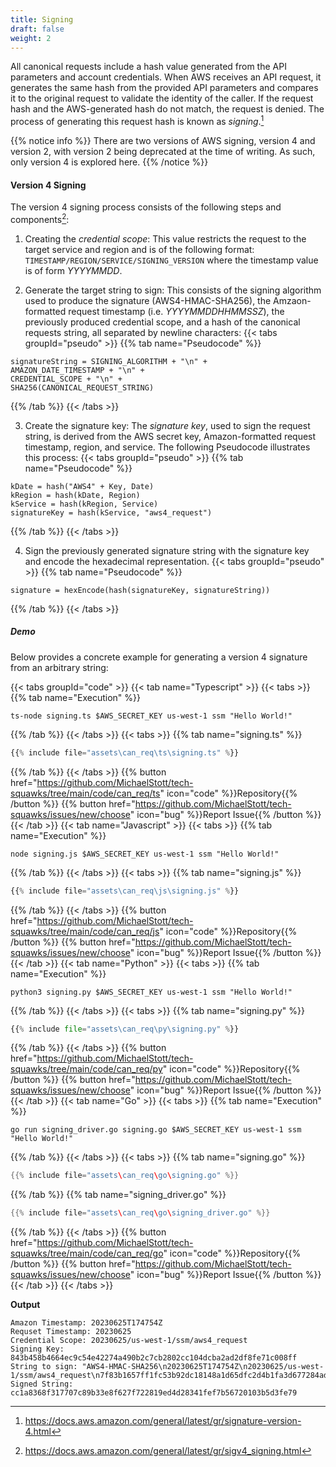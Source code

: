 ```yaml
---
title: Signing
draft: false
weight: 2
---
```


All canonical requests include a hash value generated from the API parameters and account credentials. When AWS receives an API request, it generates the same hash from the provided API parameters and compares it to the original request to validate the identity of the caller. If the request hash and the AWS-generated hash do not match, the request is denied. The process of generating this request hash is known as _signing_.[^1]

{{% notice info %}}
There are two versions of AWS signing, version 4 and version 2, with version 2 being deprecated at the time of writing. As such, only version 4 is explored here.
{{% /notice %}}

#### Version 4 Signing

The version 4 signing process consists of the following steps and components[^2]:

1. Creating the _credential scope_: This value restricts the request to the target service and region and is of the following format: `TIMESTAMP/REGION/SERVICE/SIGNING_VERSION` where the timestamp value is of form _YYYYMMDD_.

2. Generate the target string to sign: This consists of the signing algorithm used to produce the signature (AWS4-HMAC-SHA256), the Amzaon-formatted request timestamp (i.e. _YYYYMMDDHHMMSSZ_), the previously produced credential scope, and a hash of the canonical requests string, all separated by newline characters:
   {{< tabs groupId="pseudo" >}}
   {{% tab name="Pseudocode" %}}

```
signatureString = SIGNING_ALGORITHM + "\n" +
AMAZON_DATE_TIMESTAMP + "\n" +
CREDENTIAL_SCOPE + "\n" +
SHA256(CANONICAL_REQUEST_STRING)
```

{{% /tab %}}
{{< /tabs >}}

3. Create the signature key: The _signature key_, used to sign the request string, is derived from the AWS secret key, Amazon-formatted request timestamp, region, and service. The following Pseudocode illustrates this process:
   {{< tabs groupId="pseudo" >}}
   {{% tab name="Pseudocode" %}}

```
kDate = hash("AWS4" + Key, Date)
kRegion = hash(kDate, Region)
kService = hash(kRegion, Service)
signatureKey = hash(kService, "aws4_request")
```

{{% /tab %}}
{{< /tabs >}}

4. Sign the previously generated signature string with the signature key and encode the hexadecimal representation.
   {{< tabs groupId="pseudo" >}}
   {{% tab name="Pseudocode" %}}

```
signature = hexEncode(hash(signatureKey, signatureString))
```

{{% /tab %}}
{{< /tabs >}}

##### Demo

Below provides a concrete example for generating a version 4 signature from an arbitrary string:

{{< tabs groupId="code" >}}
{{< tab name="Typescript" >}}
{{< tabs >}}
{{% tab name="Execution" %}}

```
ts-node signing.ts $AWS_SECRET_KEY us-west-1 ssm "Hello World!"
```

{{% /tab %}}
{{< /tabs >}}
{{< tabs >}}
{{% tab name="signing.ts" %}}

```ts
{{% include file="assets\can_req\ts\signing.ts" %}}
```

{{% /tab %}}
{{< /tabs >}}
{{% button href="https://github.com/MichaelStott/tech-squawks/tree/main/code/can_req/ts" icon="code" %}}Repository{{% /button %}}
{{% button href="https://github.com/MichaelStott/tech-squawks/issues/new/choose" icon="bug" %}}Report Issue{{% /button %}}
{{< /tab >}}
{{< tab name="Javascript" >}}
{{< tabs >}}
{{% tab name="Execution" %}}

```
node signing.js $AWS_SECRET_KEY us-west-1 ssm "Hello World!"
```

{{% /tab %}}
{{< /tabs >}}
{{< tabs >}}
{{% tab name="signing.js" %}}

```js
{{% include file="assets\can_req\js\signing.js" %}}
```

{{% /tab %}}
{{< /tabs >}}
{{% button href="https://github.com/MichaelStott/tech-squawks/tree/main/code/can_req/js" icon="code" %}}Repository{{% /button %}}
{{% button href="https://github.com/MichaelStott/tech-squawks/issues/new/choose" icon="bug" %}}Report Issue{{% /button %}}
{{< /tab >}}
{{< tab name="Python" >}}
{{< tabs >}}
{{% tab name="Execution" %}}

```
python3 signing.py $AWS_SECRET_KEY us-west-1 ssm "Hello World!"
```

{{% /tab %}}
{{< /tabs >}}
{{< tabs >}}
{{% tab name="signing.py" %}}

```py
{{% include file="assets\can_req\py\signing.py" %}}
```

{{% /tab %}}
{{< /tabs >}}
{{% button href="https://github.com/MichaelStott/tech-squawks/tree/main/code/can_req/py" icon="code" %}}Repository{{% /button %}}
{{% button href="https://github.com/MichaelStott/tech-squawks/issues/new/choose" icon="bug" %}}Report Issue{{% /button %}}
{{< /tab >}}
{{< tab name="Go" >}}
{{< tabs >}}
{{% tab name="Execution" %}}

```
go run signing_driver.go signing.go $AWS_SECRET_KEY us-west-1 ssm "Hello World!"
```

{{% /tab %}}
{{< /tabs >}}
{{< tabs >}}
{{% tab name="signing.go" %}}

```go
{{% include file="assets\can_req\go\signing.go" %}}
```

{{% /tab %}}
{{% tab name="signing_driver.go" %}}

```go
{{% include file="assets\can_req\go\signing_driver.go" %}}
```

{{% /tab %}}
{{< /tabs >}}
{{% button href="https://github.com/MichaelStott/tech-squawks/tree/main/code/can_req/go" icon="code" %}}Repository{{% /button %}}
{{% button href="https://github.com/MichaelStott/tech-squawks/issues/new/choose" icon="bug" %}}Report Issue{{% /button %}}
{{< /tab >}}
{{< /tabs >}}

**Output**

```
Amazon Timestamp: 20230625T174754Z
Requset Timestamp: 20230625
Credential Scope: 20230625/us-west-1/ssm/aws4_request
Signing Key: 843b458b4664ec9c54e42274a490b2c7cb2802cc104dcba2ad2df8fe71c008ff
String to sign: "AWS4-HMAC-SHA256\n20230625T174754Z\n20230625/us-west-1/ssm/aws4_request\n7f83b1657ff1fc53b92dc18148a1d65dfc2d4b1fa3d677284addd200126d9069"
Signed String: cc1a8368f317707c89b33e8f627f722819ed4d28341fef7b56720103b5d3fe79
```

[^1]: https://docs.aws.amazon.com/general/latest/gr/signature-version-4.html
[^2]: https://docs.aws.amazon.com/general/latest/gr/sigv4_signing.html
